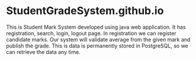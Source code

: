 # StudentGradeSystem.github.io
This is Student Mark System developed using java web application. It has registration, search, login, logout page. In registration we can register candidate marks. Our system will validate average from the given mark and publish the grade. This is data is permanently stored in PostgreSQL, so we can retrieve the data any time.
